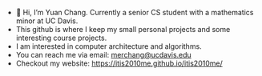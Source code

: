 - 👋 Hi, I’m Yuan Chang. Currently a senior CS student with a mathematics minor at UC Davis.
- This github is where I keep my small personal projects and some interesting course projects.
- I am interested in computer architecture and algorithms.
- You can reach me via email: merchang@ucdavis.edu
- Checkout my website: https://itis2010me.github.io/itis2010me/
  

<!---
itis2010me/itis2010me is a ✨ special ✨ repository because its `README.md` (this file) appears on your GitHub profile.
You can click the Preview link to take a look at your changes.
--->
